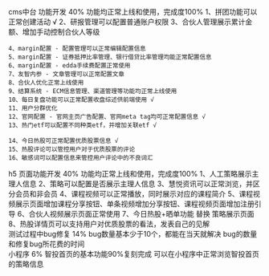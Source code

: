 cms中台 功能开发	40%	 	功能均正常上线和使用，完成度100%
    1、拼团功能可以正常创建活动 √
    2、研报管理可以配置普通账户权限
    3、合伙人管理展示累计金额、增加手动控制合伙人等级
    
    4、margin配置 - 配置管理可以正常编辑配置信息
    5、margin配置 - 证券抵押比率管理、银行借贷比率管理均能正常配置信息
    6、margin配置 - edda手续费配置正常使用
    7、友智内参 - 文章管理可以正常配置文章
    8、合伙人优化正常上线使用
    9、结算系统 - ECM信息管理、渠道管理等功能均正常上线使用
    10、每日复盘功能可以正常配置收盘综述供前端使用 √
    11、用户分群优化
    12、官网配置 - 官网主页广告配置、官网meta tag均可正常配置信息 √
    13、热门etf可以配置不同种类etf，并增加关联etf √

    14、今日热股可正常配置优质股票信息 √
    15、热股评论可以管控用户对于优质股票的评论
    16、敏感词可以配置信息来管控用户评论中的不良词汇
h5 页面功能开发	   40%	 功能均正常上线和使用，完成度100%
    1、人工策略展示主理人信息
    2、策略可以配置是否展示主理人信息
    3、慧悦资讯可以正常浏览，并区分会员和非会员
    4、课程视频可以正常播放，同时展示对应的课程简介
    5、课程视频展示页面增加课程分享按钮、单条视频增加分享按钮、课程视频页面增加注册引导
    6、合伙人视频展示页面正常使用
    7、今日热股+晒单功能 替换 策略展示页面
    8、热股详情页可以支持用户对优质股票的看法，发表自己的见解	
测试过程中bug修复	14% bug数量基本少于10个，都能在当天就解决
    bug的数量和修复bug所花费的时间	
小程序	6%	智投首页的基本功能90%复刻完成
    可以在小程序中正常浏览智投首页的策略信息	
